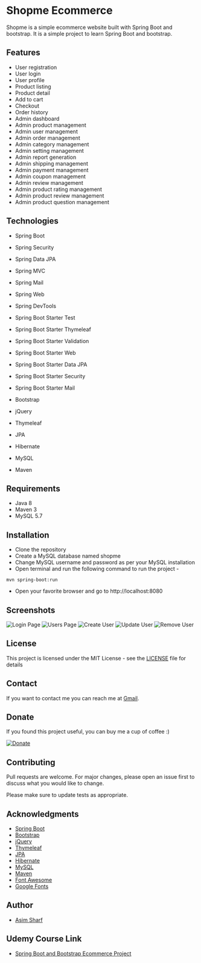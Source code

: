 # Shopme Ecommerce

Shopme is a simple ecommerce website built with Spring Boot and bootstrap. It is a simple project to learn Spring Boot and bootstrap.

## Features

- User registration
- User login
- User profile
- Product listing
- Product detail
- Add to cart
- Checkout
- Order history
- Admin dashboard
- Admin product management
- Admin user management
- Admin order management
- Admin category management
- Admin setting management
- Admin report generation
- Admin shipping management
- Admin payment management
- Admin coupon management
- Admin review management
- Admin product rating management
- Admin product review management
- Admin product question management

## Technologies

- Spring Boot
- Spring Security
- Spring Data JPA
- Spring MVC
- Spring Mail
- Spring Web
- Spring DevTools
- Spring Boot Starter Test
- Spring Boot Starter Thymeleaf
- Spring Boot Starter Validation
- Spring Boot Starter Web
- Spring Boot Starter Data JPA
- Spring Boot Starter Security
- Spring Boot Starter Mail

- Bootstrap
- jQuery
- Thymeleaf
- JPA
- Hibernate
- MySQL
- Maven

## Requirements

- Java 8
- Maven 3
- MySQL 5.7

## Installation

- Clone the repository
- Create a MySQL database named shopme
- Change MySQL username and password as per your MySQL installation
- Open terminal and run the following command to run the project -

```
mvn spring-boot:run
```

- Open your favorite browser and go to http://localhost:8080

## Screenshots

![Login Page](screenshots/1.png)
![Users Page](screenshots/2.png)
![Create User](screenshots/3.png)
![Update User](screenshots/4.png)
![Remove User](screenshots/5.png)


## License

This project is licensed under the MIT License - see the [LICENSE](LICENSE) file for details

## Contact

If you want to contact me you can reach me at [Gmail](mailto:asimsharf@gmail.com).

## Donate

If you found this project useful, you can buy me a cup of coffee :)

[![Donate](https://img.shields.io/badge/Donate-PayPal-green.svg)](https://www.paypal.me/asimsharf)

## Contributing

Pull requests are welcome. For major changes, please open an issue first to discuss what you would like to change.

Please make sure to update tests as appropriate.

## Acknowledgments

- [Spring Boot](https://spring.io/projects/spring-boot)
- [Bootstrap](https://getbootstrap.com/)
- [jQuery](https://jquery.com/)
- [Thymeleaf](https://www.thymeleaf.org/)
- [JPA](https://www.oracle.com/java/technologies/persistence-jsp.html)
- [Hibernate](https://hibernate.org/)
- [MySQL](https://www.mysql.com/)
- [Maven](https://maven.apache.org/)
- [Font Awesome](https://fontawesome.com/)
- [Google Fonts](https://fonts.google.com/)

## Author

- [Asim Sharf](sudagoarth.com)

## Udemy Course Link

- [Spring Boot and Bootstrap Ecommerce Project](https://www.udemy.com/share/1043TE3@8gublmsQkmlYrf8M9Ds2cqmd8U_n-6dqAvBs4RpCdQA78RMycMd8B6sIybpABhHwcA==/)
